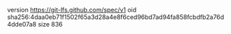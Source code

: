 version https://git-lfs.github.com/spec/v1
oid sha256:4daa0eb71f1502f65a3d28a4e8f6ced96bd7ad94fa858fcbdfb2a76d4dde07a8
size 836
